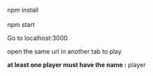 
npm install<br></br>
npm start

Go to localhost:3000

open the same url in another tab to play

<b>at least one player must have the name :</b>
  player
